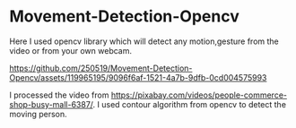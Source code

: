 # Movement-Detection-Opencv

Here I used opencv library which will detect any motion,gesture from the video or from your own webcam.



https://github.com/250519/Movement-Detection-Opencv/assets/119965195/9096f6af-1521-4a7b-9dfb-0cd004575993

I processed the video from https://pixabay.com/videos/people-commerce-shop-busy-mall-6387/.
I used contour algorithm from opencv to detect the moving person.
